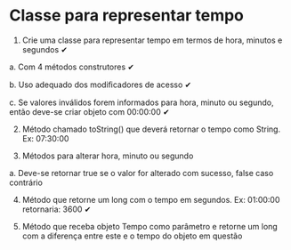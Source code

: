 # Classe para representar tempo

1. Crie uma classe para representar tempo em termos de hora, minutos e segundos ✔

a. Com 4 métodos construtores ✔

b. Uso adequado dos modiﬁcadores de acesso ✔

c. Se valores inválidos forem informados para hora, minuto ou segundo, então deve-se criar objeto com 00:00:00 ✔

2. Método chamado toString() que deverá retornar o tempo como  String. Ex: 07:30:00

3. Métodos para alterar hora, minuto ou segundo

a. Deve-se retornar true se o valor for alterado com sucesso, false caso contrário

4. Método que retorne um long com o tempo em segundos. Ex: 01:00:00 retornaria: 3600 ✔

5. Método que receba objeto Tempo como parâmetro e retorne um long com a diferença entre este e o tempo do objeto em questão
